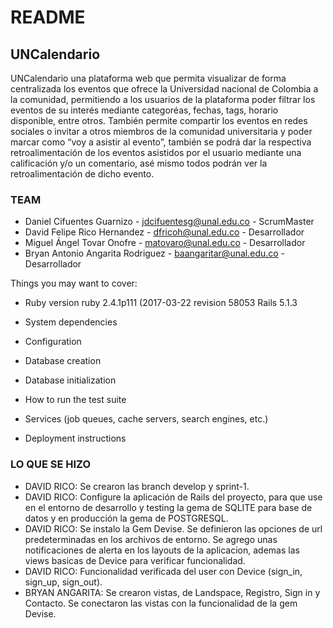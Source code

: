 # README

## **UNCalendario**

UNCalendario una plataforma web que permita visualizar de forma centralizada los eventos que ofrece la Universidad nacional de Colombia a la comunidad, permitiendo a los usuarios de la plataforma poder filtrar los eventos de su interés mediante categoréas, fechas, tags, horario disponible, entre otros. También permite compartir los eventos en redes sociales o invitar a otros miembros de la comunidad universitaria y poder marcar como “voy a asistir al evento”, también se podrá dar la respectiva retroalimentación de los eventos asistidos por el usuario mediante una calificación y/o un comentario, asé mismo todos podrán ver la retroalimentación de dicho evento.


### TEAM

* Daniel Cifuentes Guarnizo - jdcifuentesg@unal.edu.co - ScrumMaster
* David Felipe Rico Hernandez - dfricoh@unal.edu.co - Desarrollador
* Miguel Ángel Tovar Onofre - matovaro@unal.edu.co - Desarrollador
* Bryan Antonio Angarita Rodriguez - baangaritar@unal.edu.co - Desarrollador


Things you may want to cover:

* Ruby version 
	ruby 2.4.1p111 (2017-03-22 revision 58053
	Rails 5.1.3

* System dependencies

* Configuration

* Database creation

* Database initialization

* How to run the test suite

* Services (job queues, cache servers, search engines, etc.)

* Deployment instructions

### LO QUE SE HIZO

* DAVID RICO: Se crearon las branch develop y sprint-1.
* DAVID RICO: Configure la aplicación de Rails del proyecto, para que use en el entorno de desarrollo y testing la gema de SQLITE para base de datos
              y en producción la gema de POSTGRESQL.
* DAVID RICO: Se instalo la Gem Devise. Se definieron las opciones de url predeterminadas en los archivos de entorno. Se agrego unas notificaciones
			  de alerta en los layouts de la aplicacion, ademas las views basicas de Device para verificar funcionalidad.
* DAVID RICO: Funcionalidad verificada del user con Device (sign_in, sign_up, sign_out).
* BRYAN ANGARITA: Se crearon vistas, de Landspace, Registro, Sign in y Contacto. Se conectaron las vistas con la funcionalidad de la gem Devise.
